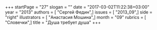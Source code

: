 +++
startPage = "27"
slogan = ""
date = "2017-03-02T11:22:38+03:00"
year = "2013"
authors = [ "Сергей Федин",]
issues = [ "2013_09",]
side = "right"
illustrators = [ "Анастасия Мошина",]
month = "09"
rubrics = [ "Словечки",]
title = "Душа требует душа"
+++
